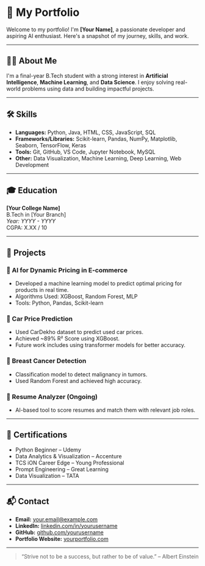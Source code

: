 # 💼 My Portfolio

Welcome to my portfolio! I'm **[Your Name]**, a passionate developer and aspiring AI enthusiast. Here's a snapshot of my journey, skills, and work.

---

## 🧑‍💻 About Me

I'm a final-year B.Tech student with a strong interest in **Artificial Intelligence**, **Machine Learning**, and **Data Science**. I enjoy solving real-world problems using data and building impactful projects.

---

## 🛠️ Skills

- **Languages:** Python, Java, HTML, CSS, JavaScript, SQL
- **Frameworks/Libraries:** Scikit-learn, Pandas, NumPy, Matplotlib, Seaborn, TensorFlow, Keras
- **Tools:** Git, GitHub, VS Code, Jupyter Notebook, MySQL
- **Other:** Data Visualization, Machine Learning, Deep Learning, Web Development

---

## 🎓 Education

**[Your College Name]**  
B.Tech in [Your Branch]  
*Year: YYYY - YYYY*  
CGPA: X.XX / 10

---

## 🧪 Projects

### 📌 AI for Dynamic Pricing in E-commerce
- Developed a machine learning model to predict optimal pricing for products in real time.
- Algorithms Used: XGBoost, Random Forest, MLP
- Tools: Python, Pandas, Scikit-learn

### 📌 Car Price Prediction
- Used CarDekho dataset to predict used car prices.
- Achieved ~89% R² Score using XGBoost.
- Future work includes using transformer models for better accuracy.

### 📌 Breast Cancer Detection
- Classification model to detect malignancy in tumors.
- Used Random Forest and achieved high accuracy.

### 📌 Resume Analyzer (Ongoing)
- AI-based tool to score resumes and match them with relevant job roles.

---

## 📜 Certifications

- Python Beginner – Udemy  
- Data Analytics & Visualization – Accenture  
- TCS iON Career Edge – Young Professional  
- Prompt Engineering – Great Learning  
- Data Visualization – TATA

---

## 📬 Contact

- **Email:** your.email@example.com  
- **LinkedIn:** [linkedin.com/in/yourusername](https://linkedin.com/in/yourusername)  
- **GitHub:** [github.com/yourusername](https://github.com/yourusername)  
- **Portfolio Website:** [yourportfolio.com](https://yourportfolio.com)

---

> “Strive not to be a success, but rather to be of value.” – Albert Einstein
